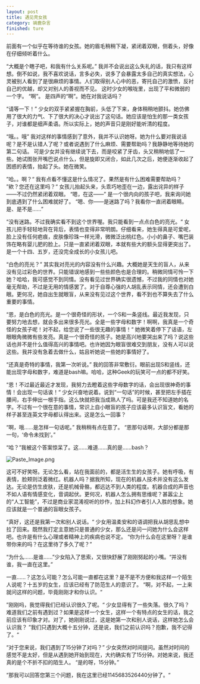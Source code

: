 ```yaml
---
layout: post
title: 遇见壳女孩
category: 骑鹿杂言
finished: ture
---
```


前面有一个似乎在等待谁的女孩。她的眉毛稍稍下凝，紧闭着双眼，侧着头，好像在仔细倾听着什么。

“大概是个瞎子吧，和我有什么关系呢。”
我并不会说出这么失礼的话，我只有这样想。倒不如说，我不喜欢说话，言多必失，说多了会暴露太多自己的真实想法，心灵被别人看到了是很麻烦的事情。人们取得别人心中的恶，寄托自己的激愤，反衬自己的优越，却又对别人的善视而不见。
这时少女的喉咙里，出现了平和微弱的一个字。
“啊”。
是四声的“啊”。她在对我说话吗？

“请等一下！”
少女的双手紧紧握在胸前，头低了下来，身体稍稍地颤抖。她仿佛用了很大的力气、下了很大的决心才说出了这句话。她应该是怕生的那一类女孩子，对谁都是细声柔语。所以实际上，她的声音只是刚好能听清的程度。

“哦。。哦”
我对这样的事情感到了意外，我并不认识她呀。她为什么要对我说话呢？是不是认错人了呢？或者说遇到了什么麻烦、需要帮助吗？我静静地等待她的第二句话。
可是少女并没有继续说下去，而是咬紧了牙齿，头又稍稍地低了一些。她试图张开嘴巴说点什么，但是旋即又闭合，如此几次之后，她便逐渐收起了困惑的表情，抬起了头。她在微笑。

”哈。。啊？“
我有点看不懂这是什么情况了。果然是有什么困难需要帮助吗？
”欸？您还在这里吗？“
女孩儿抬起头来，头乖巧地歪在一边，露出诧异的样子——不过仍然紧闭着双眼。
“嗯，在这——”
是一个很内向的孩子吧，我来询问她到底遇到了什么困难就好了。
“嗯、你——是迷路了吗？我看你一直闭着眼睛。是、是不是……”

“没有迷路。不过我确实看不到这个世界喔。我只能看到一点点白色的亮光。“
女孩儿把手轻轻地背在背后，表情也变得非常明朗。仔细看来，她生得真是可爱呢，脸上没有任何疤痕，皮肤像珍珠一样光滑，微微泛出桃红色。小小的鼻子、嘴巴装饰在略有婴儿肥的脸上。只是一直紧闭着双眼，本就有些大的额头显得更突出了。是一个十四、五岁，还没完全成长的小女孩儿吧。

“白色的亮光？”
其实我对亮光的内容没有什么兴趣。大概她是天生的盲人，从来没有见过彩色的世界。只能错误地感到一些些颜色也是合理的。稍微同情可怜一下她？哈哈，我可感觉不到同情。没有看见过世界确实很遗憾，不过我的同情也对她毫无帮助，不过是无用的情感罢了。对于自尊心强的人胡乱表示同情，还会遭到白眼。更何况，她自出生就眼盲，从来没有见过这个世界，看不到也不算失去了什么重要的事情。

“恩，是白色的亮光。是一个很奇怪的形状，一个S和一条竖线。最近我发现，只要努力地去想，就会多出来很多亮光。全是一些字母和数字！啊啊，我真是一个奇怪的女孩子呢！对不起，给您说了一些很无趣的事情！“
她微笑着停下了话语，左眼眼角微微有些发亮。真是一个很奇怪的孩子。她是高兴地要哭出来了吗？说这些话也并不是什么值得高兴的事情吧。也许她因为眼盲很难交到朋友，没有人可以说这些。我并没有急着去做什么，姑且听她说一些她的事情好了。

“还真是奇特的事情，我第一次听说。”
我的回答非常敷衍。眼前出现S和竖线，还能出现字母和数字，难道是bash嘛。哈哈，这种Geek的玩笑可一点的都不好笑。

“恩！不过最近最近才发现，我努力去瞪着这些字母数字的话，会出现很神奇的事情！会出现一句话诶！“
少女兴奋地说着。说到“一句话”的时候，甚至把左手插在腰间，右手伸出一根手指。这么快就把我当成熟人了吗。可是我还不知道她的名字。不过有一个很在意的事情，常识上自小眼盲的孩子应该最多认识盲文，看她的样子甚至连英文字母都认得出来。这是怎么一回事？

“啊，哦……是怎样一句话呢。”
我稍稍有点在意了。
“恩那句话啊，大部分都是那一句，‘命令未找到’。”

“哈？”我被这个答案惊呆了。这……难道……真的是……bash？

![Paste_Image.png](http://upload-images.jianshu.io/upload_images/3129323-89f3117f115d39dd.png?imageMogr2/auto-orient/strip%7CimageView2/2/w/1240)

这可不好笑呀。无论怎么看，站在我面前的，都是活生生的女孩子。她有呼吸，有表情，脸颊则泛着微红。机器人吗？据我所知，现在的机器人技术并没有这么发达。无论是仿生皮肤，还是机械骨骼，都远达不到人类的程度。机器合成的声音也不如人语有情感变化，音调起伏。更何况，机器人怎么拥有思维呢？甚嚣尘上的“人工智能”，不过是商业家混淆视听的炒作，加上科幻作者引人入胜的想象。她应该就是一个普通的盲眼女孩子。

“真好，这还是我第一次和别人说话。“
少女用温柔安和的语调把我从胡思乱想中拉了回来。既然我打定主意她只是普通的少女，那么还是问一问她为什么会这样吧。也许是有什么心理或者精神上的疾病也说不定。
“你为什么会在这里呀？是谁带你来的吗？在这里待了多久了呢？”

“为什么……是谁……”少女陷入了思索，又很快舒展了刚刚努起的小嘴。“并没有谁，我一直在这里。”

一直……？这怎么可能？怎么可能一直都在这里？是不是不方便和我这样一个陌生人说呢？十五岁的女生，应该已经有了防范生人的意识了。
“啊，对不起，一上来就问这样的问题，毕竟刚刚才和你认识。“

”刚刚吗，我觉得我们已经认识很久了呢。“
少女显得有了一些失落。很久了吗？难道我们之前有遇到过？如果是这样一个女生，这样一个有特点的女生的话，我之前应该有印象才对。对了，她刚刚说过，这是她第一次和别人说话，这样她怎么会认识我？
”我们只遇到大概十五分钟，还是说，我们之前认识吗？抱歉，我不记得了。“

“对于您来说，我们遇到了15分钟了对吗？”
少女突然对时间提问。虽然对时间的感觉不是太好，但是从遇到她开始到现在，大约确实有了15分钟。对她来说，我还真的是个不折不扣的陌生人。
“是的呀，15分钟。”

“那我可以回答您第三个问题，我在这里已经1145683526440分钟了。“

